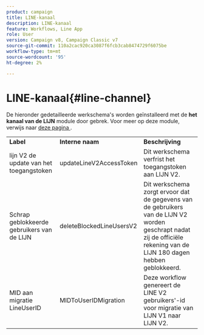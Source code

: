 ```yaml
---
product: campaign
title: LINE-kanaal
description: LINE-kanaal
feature: Workflows, Line App
role: User
version: Campaign v8, Campaign Classic v7
source-git-commit: 110a2cac920ca3087f6fcb3cab8474729f6075be
workflow-type: tm+mt
source-wordcount: '95'
ht-degree: 2%

---
```



# LINE-kanaal{#line-channel}

De hieronder gedetailleerde werkschema&#39;s worden geïnstalleerd met de **het kanaal van de LIJN** module door gebrek. Voor meer op deze module, verwijs naar [ deze pagina ](../../v8/send/line/line.md).

<table> 
 <tbody> 
  <tr> 
   <td> <strong>Label</strong><br /> </td> 
   <td> <strong> Interne naam </strong><br /> </td> 
   <td> <strong>Beschrijving</strong><br /> </td> 
  </tr> 
  <tr> 
   <td> <span class="uicontrol"> lijn V2 de update van het toegangstoken </span> <br /> </td> 
   <td> <span class="uicontrol"> updateLineV2AccessToken </span> <br /> </td> 
   <td> Dit werkschema verfrist het toegangstoken aan LIJN V2.<br /> </td> 
  </tr> 
  <tr> 
   <td> <span class="uicontrol"> Schrap geblokkeerde gebruikers van de LIJN </span> <br /> </td> 
   <td> <span class="uicontrol"> deleteBlockedLineUsersV2 </span> <br /> </td> 
   <td> Dit werkschema zorgt ervoor dat de gegevens van de gebruikers van de LIJN V2 worden geschrapt nadat zij de officiële rekening van de LIJN 180 dagen hebben geblokkeerd.<br /> </td> 
  </tr> 
  <tr> 
   <td> <span class="uicontrol"> MID aan migratie LineUserID </span> <br /> </td> 
   <td> <span class="uicontrol"> MIDToUserIDMigration </span> <br /> </td> 
   <td> Deze workflow genereert de LINE V2 gebruikers'-id voor migratie van LIJN V1 naar LIJN V2.<br /> </td> 
  </tr> 
 </tbody> 
</table>

